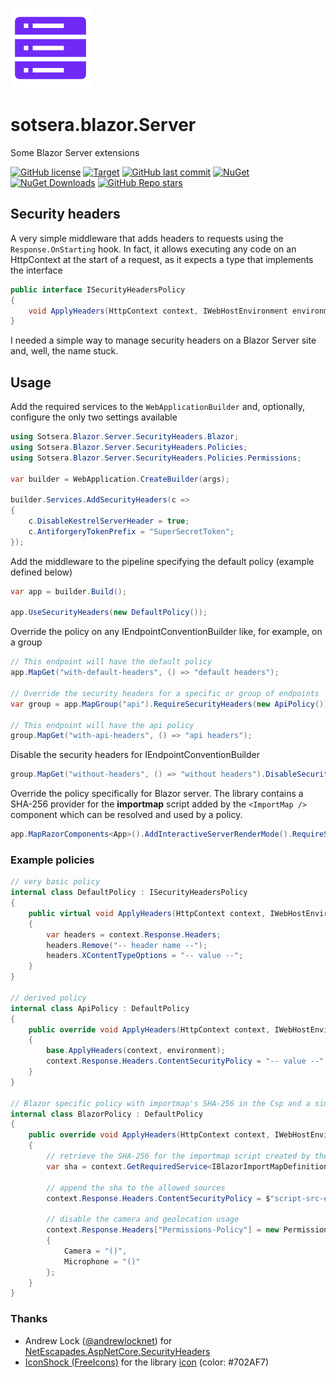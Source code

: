 ![Sotsera.Blazor.Server](icon.png "Sotsera.Blazor.Server")

# sotsera.blazor.Server

Some Blazor Server extensions

[![GitHub license](https://img.shields.io/github/license/sotsera/sotsera.blazor.server?style=flat-square)](LICENSE)
[![Target](https://img.shields.io/static/v1?label=target&message=net9.0&color=512bd4&logo=.net&style=flat-square)](https://dotnet.microsoft.com/en-us/)
[![GitHub last commit](https://img.shields.io/github/last-commit/sotsera/sotsera.blazor.server?display_timestamp=committer&style=flat-square)](https://github.com/sotsera/sotsera.blazor.server)
[![NuGet](https://img.shields.io/nuget/v/sotsera.blazor.server.svg?style=flat-square)](https://www.nuget.org/packages/sotsera.blazor.server/)
[![NuGet Downloads](https://img.shields.io/nuget/dt/sotsera.blazor.server?style=flat-square)](https://www.nuget.org/packages/sotsera.blazor.server/)
[![GitHub Repo stars](https://img.shields.io/github/stars/sotsera/sotsera.blazor.server?style=flat-square)](https://github.com/sotsera/sotsera.blazor.server)

## Security headers

A very simple middleware that adds headers to requests using the `Response.OnStarting` hook. In fact, it allows executing any code on an HttpContext at the start of a request, as it expects a type that implements the interface

```csharp
public interface ISecurityHeadersPolicy
{
    void ApplyHeaders(HttpContext context, IWebHostEnvironment environment);
}
```

I needed a simple way to manage security headers on a Blazor Server site and, well, the name stuck.

## Usage

Add the required services to the `WebApplicationBuilder` and, optionally, configure the only two settings available

```csharp
using Sotsera.Blazor.Server.SecurityHeaders.Blazor;
using Sotsera.Blazor.Server.SecurityHeaders.Policies;
using Sotsera.Blazor.Server.SecurityHeaders.Policies.Permissions;

var builder = WebApplication.CreateBuilder(args);

builder.Services.AddSecurityHeaders(c =>
{
    c.DisableKestrelServerHeader = true;
    c.AntiforgeryTokenPrefix = "SuperSecretToken";
});
```

Add the middleware to the pipeline specifying the default policy (example defined below)

```csharp
var app = builder.Build();

app.UseSecurityHeaders(new DefaultPolicy());
```

Override the policy on any IEndpointConventionBuilder like, for example, on a group

```csharp
// This endpoint will have the default policy
app.MapGet("with-default-headers", () => "default headers");

// Override the security headers for a specific or group of endpoints
var group = app.MapGroup("api").RequireSecurityHeaders(new ApiPolicy());

// This endpoint will have the api policy
group.MapGet("with-api-headers", () => "api headers");

```

Disable the security headers for IEndpointConventionBuilder

```csharp
group.MapGet("without-headers", () => "without headers").DisableSecurityHeaders();
```

Override the policy specifically for Blazor server. The library contains a SHA-256 provider for the **importmap** script added by the `<ImportMap />` component which can be resolved and used by a policy.

```csharp
app.MapRazorComponents<App>().AddInteractiveServerRenderMode().RequireSecurityHeaders(new BlazorPolicy());
```

### Example policies

```csharp
// very basic policy
internal class DefaultPolicy : ISecurityHeadersPolicy
{
    public virtual void ApplyHeaders(HttpContext context, IWebHostEnvironment environment)
    {
        var headers = context.Response.Headers;
        headers.Remove("-- header name --");
        headers.XContentTypeOptions = "-- value --";
    }
}

// derived policy
internal class ApiPolicy : DefaultPolicy
{
    public override void ApplyHeaders(HttpContext context, IWebHostEnvironment environment)
    {
        base.ApplyHeaders(context, environment);
        context.Response.Headers.ContentSecurityPolicy = "-- value --";
    }
}

// Blazor specific policy with importmap's SHA-256 in the Csp and a simple Permission policy
internal class BlazorPolicy : DefaultPolicy
{
    public override void ApplyHeaders(HttpContext context, IWebHostEnvironment environment)
    {
        // retrieve the SHA-256 for the importmap script created by the <ImportMap /> component
        var sha = context.GetRequiredService<IBlazorImportMapDefinitionShaProvider>().GetSha256(context);

        // append the sha to the allowed sources
        context.Response.Headers.ContentSecurityPolicy = $"script-src-elem {sha}";

        // disable the camera and geolocation usage
        context.Response.Headers["Permissions-Policy"] = new PermissionsPolicy
        {
            Camera = "()",
            Microphone = "()"
        };
    }
}

```

### Thanks

- Andrew Lock ([@andrewlocknet](https://twitter.com/andrewlocknet)) for [NetEscapades.AspNetCore.SecurityHeaders](https://github.com/andrewlock/NetEscapades.AspNetCore.SecurityHeaders)
- [IconShock (FreeIcons)](https://www.iconshock.com/freeicons/) for the library [icon](https://www.iconshock.com/freeicons/rack-server-solid) (color: #702AF7)
